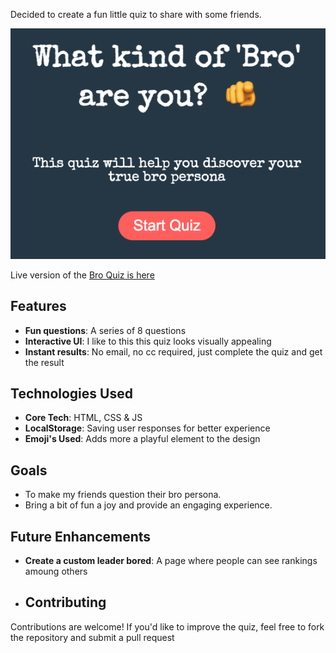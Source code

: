 Decided to create a fun little quiz to share with some friends. 

![Bro Quiz from page](images/broQuiz.png)

Live version of the [Bro Quiz is here](https://what-bro-are-you-quiz.netlify.app/)

## Features 
- **Fun questions**: A series of 8 questions
- **Interactive UI**: I like to this this quiz looks visually appealing
- **Instant results**: No email, no cc required, just complete the quiz and get the result

## Technologies Used
- **Core Tech**: HTML, CSS & JS
- **LocalStorage**: Saving user responses for better experience
- **Emoji's Used**: Adds more a playful element to the design

## Goals
- To make my friends question their bro persona.
- Bring a bit of fun a joy and provide an engaging experience.

## Future Enhancements
- **Create a custom leader bored**: A page where people can see rankings amoung others

- ## Contributing
Contributions are welcome! If you'd like to improve the quiz, feel free to fork the repository and submit a pull request


